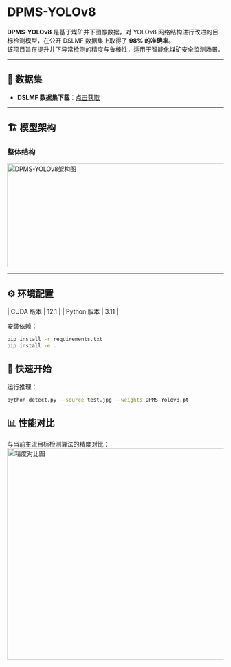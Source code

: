 # DPMS-YOLOv8

**DPMS-YOLOv8** 是基于煤矿井下图像数据，对 YOLOv8 网络结构进行改进的目标检测模型，在公开 DSLMF 数据集上取得了 **98% 的准确率**。  
该项目旨在提升井下异常检测的精度与鲁棒性，适用于智能化煤矿安全监测场景。

---

## 📂 数据集

- **DSLMF 数据集下载**：[点击获取](https://springernature.figshare.com/articles/dataset/An_open_dataset_for_intelligent_recognition_and_classification_of_abnormal_condition_in_longwall_mining/22654945)

---

## 🏗️ 模型架构

### 整体结构
<img width="558" height="241" alt="DPMS-YOLOv8架构图" src="https://github.com/user-attachments/assets/052e6e9c-f65a-4317-9339-d4d8f4ce8c77" />

---

## ⚙️ 环境配置
| CUDA 版本   | 12.1 |
| Python 版本 | 3.11 |

安装依赖：
```bash
pip install -r requirements.txt
pip install -e .
```


## 🚀 快速开始
运行推理：
```bash
python detect.py --source test.jpg --weights DPMS-Yolov8.pt
```

## 📊 性能对比

与当前主流目标检测算法的精度对比：  
<img width="600" height="492" alt="精度对比图" src="https://github.com/user-attachments/assets/04e732eb-4236-4aec-a5cb-77a01a766b8d" />


